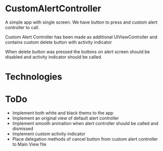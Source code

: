 # CustomAlertController

A simple app with single screen.
We have button to press and custom alert controller to call.

Custom Alert Controller has been made as additional UIViewController and contains custom delete button with activity indicator

When delete button was pressed the buttons on alert screen should be disabled and activity indicator should be called.

# Technologies

# ToDo
- Implement both white and black thems to the app
- Implement an original view of default alert controller
- Implement smooth animation when alert controller should be called and dismissed
- Implement custom activity indicator
- Place delegation methods of cancel button from custom alert controller to Main View file





